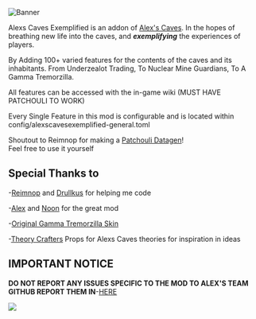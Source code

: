 ![Banner](https://cdn.modrinth.com/data/cached_images/c31a6bdf93d4b0a7d9be59fcb4d1d0d83c95a4df.png)

Alexs Caves Exemplified is an addon of [Alex's Caves](https://modrinth.com/mod/alexs-caves). In the hopes of breathing new life into the caves, and **_exemplifying_** the experiences of players.

By Adding 100+ varied features for the contents of the caves and its inhabitants. From Underzealot Trading, To Nuclear Mine Guardians, To A Gamma Tremorzilla.

All features can be accessed with the in-game wiki (MUST HAVE PATCHOULI TO WORK)

Every Single Feature in this mod is configurable and is located within config/alexscavesexemplified-general.toml

Shoutout to Reimnop for making a [Patchouli Datagen](https://github.com/Reimnop/PGen)!  
Feel free to use it yourself

## Special Thanks to

\-[Reimnop](https://modrinth.com/user/Reimnop) and [Drullkus](https://modrinth.com/user/Drullkus) for helping me code

\-[Alex](https://modrinth.com/user/AlexModGuy) and [Noon](https://modrinth.com/user/Noonyeyz) for the great mod

\-[Original Gamma Tremorzilla Skin](https://www.curseforge.com/minecraft/texture-packs/alex-caves-legendary-tremorzilla-skin)

\-[Theory Crafters](https://www.youtube.com/@CraftingTheories) Props for Alexs Caves theories for inspiration in ideas

## IMPORTANT NOTICE

**DO NOT REPORT ANY ISSUES SPECIFIC TO THE MOD TO ALEX'S TEAM GITHUB REPORT THEM IN**\-[HERE](https://github.com/CrimsonCrips/AlexsMobsInteraction/issues)

[![](https://cdn.modrinth.com/data/cached_images/9ed54d41f40b03d6266de16ef110291e86e2c81f.png)](https://discord.gg/S9kUFsmw2f)